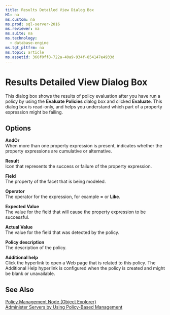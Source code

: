 ```yaml
---
title: Results Detailed View Dialog Box
H1: na
ms.custom: na
ms.prod: sql-server-2016
ms.reviewer: na
ms.suite: na
ms.technology: 
  - database-engine
ms.tgt_pltfrm: na
ms.topic: article
ms.assetid: 366f0ff8-722a-40a9-934f-854147e4933d
---
```

# Results Detailed View Dialog Box
  This dialog box shows the results of policy evaluation after you have run a policy by using the **Evaluate Policies** dialog box and clicked **Evaluate**. This dialog box is read\-only, and helps you understand which part of a property expression might be failing.  
  
## Options  
 **AndOr**  
 When more than one property expression is present, indicates whether the property expressions are cumulative or alternative.  
  
 **Result**  
 Icon that represents the success or failure of the property expression.  
  
 **Field**  
 The property of the facet that is being modeled.  
  
 **Operator**  
 The operator for the expression, for example **\=** or **Like**.  
  
 **Expected Value**  
 The value for the field that will cause the property expression to be successful.  
  
 **Actual Value**  
 The value for the field that was detected by the policy.  
  
 **Policy description**  
 The description of the policy.  
  
 **Additional help**  
 Click the hyperlink to open a Web page that is related to this policy. The Additional Help hyperlink is configured when the policy is created and might be blank or unavailable.  
  
## See Also  
 [Policy Management Node &#40;Object Explorer&#41;](../../Topics/TopicNameNotContainA/Policy-Management-Node--Object-Explorer-.md)   
 [Administer Servers by Using Policy-Based Management](../../Topics/TopicNameNotContainA/Administer-Servers-by-Using-Policy-Based-Management.md)  
  
  